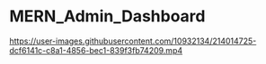 # MERN_Admin_Dashboard

https://user-images.githubusercontent.com/10932134/214014725-dcf6141c-c8a1-4856-bec1-839f3fb74209.mp4


